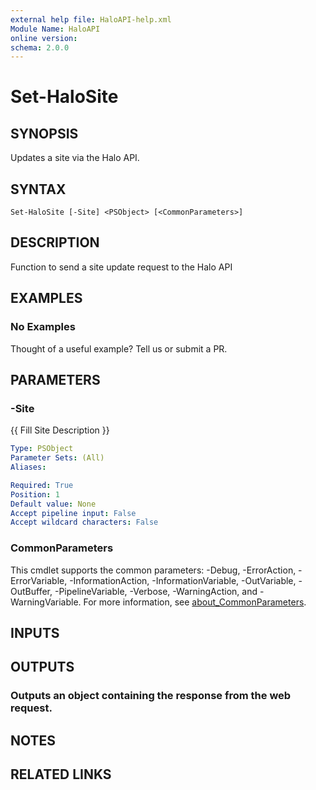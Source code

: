 ```yaml
---
external help file: HaloAPI-help.xml
Module Name: HaloAPI
online version:
schema: 2.0.0
---
```


# Set-HaloSite

## SYNOPSIS
Updates a site via the Halo API.

## SYNTAX

```
Set-HaloSite [-Site] <PSObject> [<CommonParameters>]
```

## DESCRIPTION
Function to send a site update request to the Halo API

## EXAMPLES

### No Examples

Thought of a useful example? Tell us or submit a PR.

## PARAMETERS

### -Site
{{ Fill Site Description }}

```yaml
Type: PSObject
Parameter Sets: (All)
Aliases:

Required: True
Position: 1
Default value: None
Accept pipeline input: False
Accept wildcard characters: False
```

### CommonParameters
This cmdlet supports the common parameters: -Debug, -ErrorAction, -ErrorVariable, -InformationAction, -InformationVariable, -OutVariable, -OutBuffer, -PipelineVariable, -Verbose, -WarningAction, and -WarningVariable. For more information, see [about_CommonParameters](http://go.microsoft.com/fwlink/?LinkID=113216).

## INPUTS

## OUTPUTS

### Outputs an object containing the response from the web request.
## NOTES

## RELATED LINKS
